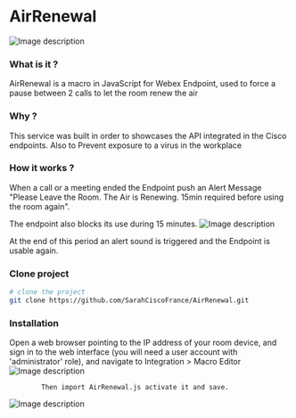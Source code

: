 # AirRenewal
![Image description](https://i.ibb.co/59pq88G/Capture-d-e-cran-2020-05-20-a-17-29-32.png)

### What is it ?
AirRenewal is a macro in JavaScript for Webex Endpoint, used to force a pause between 2 calls to let the room renew the air

### Why ?

This service was built in order to showcases the API integrated in the Cisco endpoints.
Also to Prevent exposure to a virus in the workplace

### How it works ?
When a call or a meeting ended the Endpoint push an Alert Message "Please Leave the Room. The Air is Renewing. 15min required before using the room again".

The endpoint also blocks its use during 15 minutes.
![Image description](https://i.ibb.co/42g1K0N/20200520-161628.jpg)

At the end of this period an alert sound is triggered and the Endpoint is usable again.


### Clone project

``` bash
# clone the project
git clone https://github.com/SarahCiscoFrance/AirRenewal.git
```

### Installation
Open a web browser pointing to the IP address of your room device, and sign in to the web interface (you will need a user account with 'administrator' role), and navigate to Integration > Macro Editor
![Image description](https://i.ibb.co/FYZR4HR/Capture-d-e-cran-2020-05-20-a-17-56-17.png)

            Then import AirRenewal.js activate it and save.
![Image description](https://i.ibb.co/fNDRPZ8/Capture-d-e-cran-2020-05-20-a-17-57-20.png)
